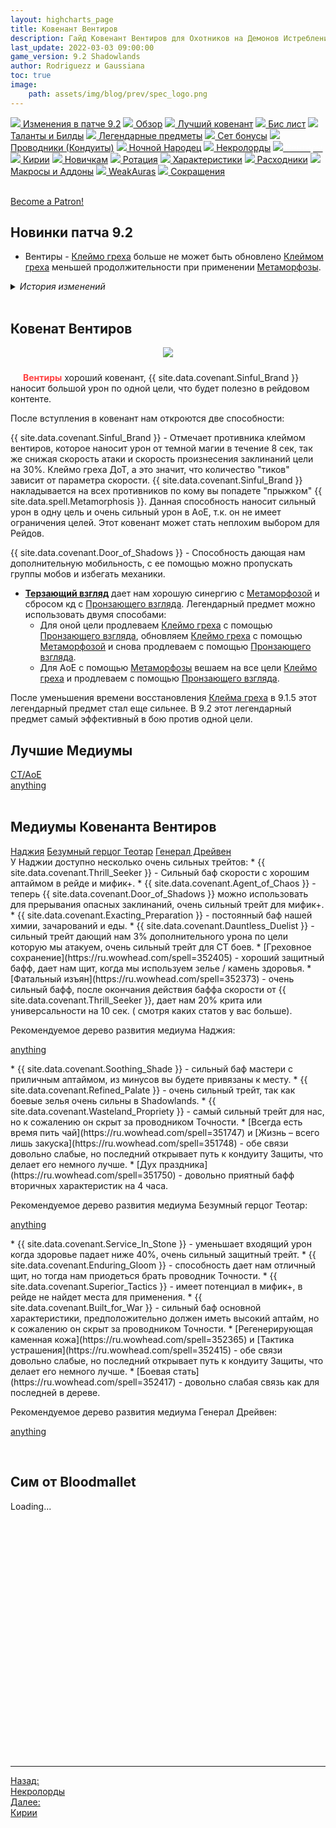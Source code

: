 ```yaml
---
layout: highcharts_page
title: Ковенант Вентиров
description: Гайд Ковенант Вентиров для Охотников на Демонов Истребление 9.2 PvE Shadowlands
last_update: 2022-03-03 09:00:00
game_version: 9.2 Shadowlands 
author: Rodriguezz и Gaussiana
toc: true
image:
    path: assets/img/blog/prev/spec_logo.png
---
```


<div id="smooth-nav-outer">
<a href="{{ site.url }}/guide/havoc/changes-patch.html"><img src="https://wow.zamimg.com/images/wow/icons/medium/inv_misc_spyglass_02.jpg"> Изменения в патче 9.2</a>
<a href="{{ site.url }}/guide/havoc/overview.html"><img src="https://wow.zamimg.com/images/wow/icons/medium/inv_misc_spyglass_02.jpg"> Обзор</a>
<a href="{{ site.url }}/guide/havoc/best-covenant-shadowlands.html"><img src="https://wow.zamimg.com/images/wow/icons/medium/achievement_mythicdungeons_shadowlands.jpg"> Лучший ковенант</a>
<a href="{{ site.url }}/guide/havoc/gear.html"><img src="https://wow.zamimg.com/images/wow/icons/medium/inv_chest_chain_03.jpg"> Бис лист</a>
<a href="{{ site.url }}/guide/havoc/talent-builds.html"><img src="https://wow.zamimg.com/images/wow/icons/medium/ability_marksmanship.jpg"> Таланты и Билды</a>
<a href="{{ site.url }}/guide/havoc/legendaries-shadowlands.html"><img src="https://wow.zamimg.com/images/wow/icons/medium/runesmith_icon.jpg"> Легендарные предметы</a>
<a href="{{ site.url }}/guide/havoc/set-bonuses.html"><img src="https://wow.zamimg.com/images/wow/icons/medium/wow_token01.jpg"> Сет бонусы</a>
<a href="{{ site.url }}/guide/havoc/conduits-shadowlands.html"><img src="https://wow.zamimg.com/images/wow/icons/medium/ability_rogue_rollthebones02.jpg"> Проводники (Кондуиты)</a>
<a href="{{ site.url }}/guide/havoc/night-fae.html"><img src="https://wow.zamimg.com/images/wow/icons/medium/ui_sigil_nightfae.jpg"> Ночной Народец</a>
<a href="{{ site.url }}/guide/havoc/necrolord.html"><img src="https://wow.zamimg.com/images/wow/icons/medium/ui_sigil_necrolord.jpg"> Некролорды</a>
<a href="{{ site.url }}/guide/havoc/venthyr.html"><img src="https://wow.zamimg.com/images/wow/icons/medium/ui_sigil_venthyr.jpg"><span style="color: white;"> Вентиры</span></a>
<a href="{{ site.url }}/guide/havoc/kyrian.html"><img src="https://wow.zamimg.com/images/wow/icons/medium/ui_sigil_kyrian.jpg"> Кирии</a>
<a href="{{ site.url }}/guide/havoc/beginners.html"><img src="https://wow.zamimg.com/images/wow/icons/medium/spell_lifegivingseed.jpg"> Новичкам</a>
<a href="{{ site.url }}/guide/havoc/rotation-priority.html"><img src="https://wow.zamimg.com/images/wow/icons/medium/spell_mekkatorque_bot_bluegear.jpg"> Ротация</a>
<a href="{{ site.url }}/guide/havoc/stats.html"><img src="https://wow.zamimg.com/images/wow/icons/medium/inv_inscription_80_warscroll_intellect.jpg"> Характеристики</a>
<a href="{{ site.url }}/guide/havoc/consumables.html"><img src="https://wow.zamimg.com/images/wow/icons/medium/inv_potion_92.jpg"> Расходники</a>
<a href="{{ site.url }}/guide/havoc/macros-addons.html"><img src="https://wow.zamimg.com/images/wow/icons/medium/inv_eng_gearspringparts.jpg"> Макросы и Аддоны</a>
<a href="{{ site.url }}/guide/havoc/weakauras.html"><img src="https://wow.zamimg.com/images/wow/icons/medium/spell_holy_auramastery.jpg"> WeakAuras</a>
<a href="{{ site.url }}/guide/havoc/common-terms.html"><img src="https://wow.zamimg.com/images/wow/icons/medium/ui_chat.jpg"> Сокращения</a>
</div>
<br>


<a href="https://www.patreon.com/bePatron?u=43917749"  data-patreon-widget-type="become-patron-button">Become a Patron!</a><script async src="https://c6.patreon.com/becomePatronButton.bundle.js"></script>

## Новинки патча 9.2

* <span class="covenant-venthyr">Вентиры</span> - [Клеймо греха](https://ru.wowhead.com/spell=317009) больше не может быть обновлено [Клеймом греха](https://ru.wowhead.com/spell=317009) меньшей продолжительности при применении [Метаморфозы](https://ru.wowhead.com/spell=191427).

<details>
 <summary><i>История изменений</i></summary>
    <details open>
     <summary><i>Патч 9.1.5</i></summary>
      <ul>
        <li> <a href="https://ru.wowhead.com/spell=317009">Клеймо греха</a> -  сокращено время восстановления способности с 1 минуты до 45 секунд.</li> 
      </ul>
    </details>
    <details >
     <summary><i>Патч 9.1</i></summary>
      <ul>
        <li>Легендарный предмет ковенанта <span class="covenant-venthyr">Вентиров</span> <a href="https://ru.wowhead.com/spell=355886">Терзающий взгляд</a>: Увеличивает урон, наносимый <a href="https://ru.wowhead.com/spell=317009">Клеймом греха</a>, на 10%. Урон от <a href="https://ru.wowhead.com/spell=198013">Пронзающего взгляда</a> продлевает время действия <a href="https://ru.wowhead.com/spell=317009">Клейма греха</a> на 0.75 секунд.</li> 
      </ul>
    </details>
</details>
<br>

## Ковенат Вентиров
<p align="center" width="100%"> <img src="{{ site.url }}/assets/img/blog/conduits/ventyr_logo.png"> </p>

<span style="color:#ff4040;font-size:1em;"><img src="{{ site.url }}/assets/img/guide/havoc/venthyr.png" width="16" height="24"> <b>Вентиры</b></span> хороший ковенант, {{ site.data.covenant.Sinful_Brand }} наносит большой урон по одной цели, что будет полезно в рейдовом контенте.

После вступления в ковенант нам откроются две способности:

{{ site.data.covenant.Sinful_Brand }} - Отмечает противника клеймом вентиров, которое наносит урон от темной магии в течение 8 сек, так же снижая скорость атаки и скорость произнесения заклинаний цели на 30%. Клеймо греха ДоТ, а это значит, что количество "тиков" зависит от параметра скорости. {{ site.data.covenant.Sinful_Brand }} накладывается на всех противников по кому вы попадете "прыжком" {{ site.data.spell.Metamorphosis }}. 
Данная способность наносит сильный урон в одну цель и очень сильный урон в АоЕ, т.к. он не имеет ограничения целей. 
Этот ковенант может стать неплохим выбором для Рейдов.

{{ site.data.covenant.Door_of_Shadows }} - Способность дающая нам дополнительную мобильность, с ее помощью можно пропускать группы мобов и избегать механики.

* <span class="q4"><strong>[Терзающий взгляд](https://ru.wowhead.com/spell=355886)</strong></span> дает нам хорошую синергию с [Метаморфозой](https://ru.wowhead.com/spell=191427/) и сбросом кд с [Пронзающего взгляда](https://ru.wowhead.com/spell=198013).
Легендарный предмет можно использовать двумя способами:
  * Для оной цели продлеваем [Клеймо греха](https://ru.wowhead.com/spell=317009/) с помощью [Пронзающего взгляда](https://ru.wowhead.com/spell=198013), обновляем  [Клеймо греха](https://ru.wowhead.com/spell=317009/) с помощью [Метаморфозой](https://ru.wowhead.com/spell=191427/) и снова продлеваем с помощью [Пронзающего взгляда](https://ru.wowhead.com/spell=198013).
  * Для АоЕ с помощью [Метаморфозы](https://ru.wowhead.com/spell=191427/) вешаем на все цели [Клеймо греха](https://ru.wowhead.com/spell=317009/) и продлеваем с помощью [Пронзающего взгляда](https://ru.wowhead.com/spell=198013).

После уменьшения времени восстановления [Клейма греха](https://ru.wowhead.com/spell=317009/) в 9.1.5 этот легендарный предмет стал еще сильнее. В 9.2 этот легендарный предмет самый эффективный в бою против одной цели.

## Лучшие Медиумы

<div class="tabs" id="tabs-2">
    <div class="tabs__nav">
      <a class="tabs__link tabs__link_active" href="#content-33">СТ/АоЕ</a>
    </div>
    <div class="tabs__content">
      <div class="tabs__pane tabs__pane_show" id="content-33">
        <a href="https://ru.wowhead.com/soulbind-calc/embed/venthyr/nadjia-the-mistblade/demon-hunter/AwaWr74CBStvChUrkwoSBS0fCiUszwoiFSrvCjUq-go" target="blank">anything</a>
      </div>
    </div>
  </div>
<br>

## Медиумы Ковенанта Вентиров

<div class="tabs" id="tabs-1">
    <div class="tabs__nav">
      <a class="tabs__link tabs__link_active" href="#content-2">Наджия</a>
      <a class="tabs__link" href="#content-1">Безумный герцог Теотар</a>
	  <a class="tabs__link" href="#content-3">Генерал Дрейвен</a>
    </div>
    <div class="tabs__content">
      <div class="tabs__pane tabs__pane_show" id="content-2">
<div class="tabs_in" markdown="1">	  
У Наджии доступно несколько очень сильных трейтов:
* {{ site.data.covenant.Thrill_Seeker }} - Сильный баф скорости с хорошим аптаймом в рейде и мифик+.
* {{ site.data.covenant.Agent_of_Chaos }} - теперь {{ site.data.covenant.Door_of_Shadows }} можно использовать для прерывания опасных заклинаний, очень сильный трейт для мифик+.
* {{ site.data.covenant.Exacting_Preparation }} - постоянный баф нашей химии, зачарований и еды.
* {{ site.data.covenant.Dauntless_Duelist }} - сильный трейт дающий нам 3% дополнительного урона по цели которую мы атакуем, очень сильный трейт для СТ боев. 
* [Греховное сохранение](https://ru.wowhead.com/spell=352405) - хороший защитный бафф, дает нам щит, когда мы используем зелье / камень здоровья.
* [Фатальный изъян](https://ru.wowhead.com/spell=352373) - очень сильный бафф, после окончания действия баффа скорости от {{ site.data.covenant.Thrill_Seeker }}, дает нам 20% крита или универсальности на 10 сек. ( смотря каких статов у вас больше).

Рекомендуемое дерево развития медиума Наджия:

<a href="https://ru.wowhead.com/soulbind-calc/embed/venthyr/nadjia-the-mistblade/demon-hunter/AwaWr74CBStvChUrkwoSBS0fCiUszwoiFSrvCjUq-go" target="blank">anything</a>
</div>      
	  </div>
      <div class="tabs__pane" id="content-1">
<div class="tabs_in" markdown="1">	
* {{ site.data.covenant.Soothing_Shade }} - сильный баф мастери с приличным аптаймом, из минусов вы будете привязаны к месту.
* {{ site.data.covenant.Refined_Palate }} - очень сильный трейт, так как боевые зелья очень сильны в Shadowlands.
* {{ site.data.covenant.Wasteland_Propriety }} - самый сильный трейт для нас, но к сожалению он скрыт за проводником Точности.
* [Всегда есть время пить чай](https://ru.wowhead.com/spell=351747) и [Жизнь – всего лишь закуска](https://ru.wowhead.com/spell=351748) - обе связи довольно слабые, но последний открывает путь к кондуиту Защиты, что делает его немного лучше.
* [Дух праздника](https://ru.wowhead.com/spell=351750) - довольно приятный бафф вторичных характеристик на 4 часа.

Рекомендуемое дерево развития медиума Безумный герцог Теотар:

<a href="https://ru.wowhead.com/soulbind-calc/embed/venthyr/theotar-the-mad-duke/demon-hunter/AwaWZZYBJStvChMFLR8KFSzPCiUwPAoiBSr6ChUq7wo" target="blank">anything</a>

</div>     
	 </div>
	  <div class="tabs__pane" id="content-3">
<div class="tabs_in" markdown="1">
* {{ site.data.covenant.Service_In_Stone }} - уменьшает входящий урон когда здоровье падает ниже 40%, очень сильный защитный трейт.
* {{ site.data.covenant.Enduring_Gloom }} - способность дает нам отличный щит, но тогда нам приодеться брать проводник Точности. 
* {{ site.data.covenant.Superior_Tactics }} - имеет потенциал в мифик+, в рейде не найдет места для применения.
* {{ site.data.covenant.Built_for_War }} - сильный баф основной характеристики, предположительно должен иметь высокий аптайм, но к сожалению он скрыт за проводником Точности.
* [Регенерирующая каменная кожа](https://ru.wowhead.com/spell=352365) и [Тактика устрашения](https://ru.wowhead.com/spell=352415) - обе связи довольно слабые, но последний открывает путь к кондуиту Защиты, что делает его немного лучше.
* [Боевая стать](https://ru.wowhead.com/spell=352417) - довольно слабая связь как для последней в дереве.

Рекомендуемое дерево развития медиума Генерал Дрейвен:

<a href="https://ru.wowhead.com/soulbind-calc/embed/venthyr/general-draven/demon-hunter/AwaWb5YCFStvCiUszQoSBS0fCiUszwoiBSrvChUq-go" target="blank">anything</a>
</div>      
	  </div>
    </div>
  </div>
<br>

## Сим от Bloodmallet 

<div class="bloodmallet_chart" id="wowhead-guid-1634795572276-1634795567000-1277055173-4" data-wow-class="demon_hunter" data-wow-spec="havoc" data-axis-color="#9d9d9d" data-background-color="#242424" data-chart-mode="nodes" data-covenant="Venthyr" data-font-color="#ccc" data-type="soul_binds" data-highcharts-chart="0" style="overflow: hidden; height: 410px;" data-language="ru" data-entries="10">Loading...</div>

<hr>

<div class="minibox minibox-left"><a href="{{ site.url }}/guide/havoc/necrolord.html">Назад:<br>Некролорды</a></div> 
<div class="minibox"><a href="{{ site.url }}/guide/havoc/kyrian.html">Далее:<br>Кирии</a></div>

<br>

<script>
    var $tabs = function (target) {
      var
        _elemTabs = (typeof target === 'string' ? document.querySelector(target) : target),
        _eventTabsShow,
        _showTab = function (tabsLinkTarget) {
          var tabsPaneTarget, tabsLinkActive, tabsPaneShow;
          tabsPaneTarget = document.querySelector(tabsLinkTarget.getAttribute('href'));
          tabsLinkActive = tabsLinkTarget.parentElement.querySelector('.tabs__link_active');
          tabsPaneShow = tabsPaneTarget.parentElement.querySelector('.tabs__pane_show');
          // если следующая вкладка равна активной, то завершаем работу
          if (tabsLinkTarget === tabsLinkActive) {
            return;
          }
          // удаляем классы у текущих активных элементов
          if (tabsLinkActive !== null) {
            tabsLinkActive.classList.remove('tabs__link_active');
          }
          if (tabsPaneShow !== null) {
            tabsPaneShow.classList.remove('tabs__pane_show');
          }
          // добавляем классы к элементам (в завимости от выбранной вкладки)
          tabsLinkTarget.classList.add('tabs__link_active');
          tabsPaneTarget.classList.add('tabs__pane_show');
          document.dispatchEvent(_eventTabsShow);
        },
        _switchTabTo = function (tabsLinkIndex) {
          var tabsLinks = _elemTabs.querySelectorAll('.tabs__link');
          if (tabsLinks.length > 0) {
            if (tabsLinkIndex > tabsLinks.length) {
              tabsLinkIndex = tabsLinks.length;
            } else if (tabsLinkIndex < 1) {
              tabsLinkIndex = 1;
            }
            _showTab(tabsLinks[tabsLinkIndex - 1]);
          }
        };

      _eventTabsShow = new CustomEvent('tab.show', { detail: _elemTabs });

      _elemTabs.addEventListener('click', function (e) {
        var tabsLinkTarget = e.target;
        // завершаем выполнение функции, если кликнули не по ссылке
        if (!tabsLinkTarget.classList.contains('tabs__link')) {
          return;
        }
        // отменяем стандартное действие
        e.preventDefault();
        _showTab(tabsLinkTarget);
      });

      return {
        showTab: function (target) {
          _showTab(target);
        },
        switchTabTo: function (index) {
          _switchTabTo(index);
        }
      }

    };

    (function () {
      var
        nameKey = 'mytabs2',
        mytabs = {},
        mytabsStorage = {},
        listTabs = document.querySelectorAll('.tabs');

      for (var i = 0, length = listTabs.length; i < length; i++) {
        if (listTabs[i].id) {
          mytabs[listTabs[i].id] = $tabs(listTabs[i]);
        }
      }
      if (localStorage.getItem(nameKey)) {
        mytabsStorage = JSON.parse(localStorage.getItem(nameKey));
        for (var key in mytabsStorage) {
          if (mytabs.hasOwnProperty(key)) {
            mytabs[key].showTab(document.querySelector('[href="' + mytabsStorage[key] + '"]'));
          }
        }
      }
      document.addEventListener('tab.show', function (e) {
        mytabsStorage[e.detail.closest('.tabs').getAttribute('id')] = e.detail.querySelector('.tabs__link_active').getAttribute('href');
        localStorage.setItem(nameKey, JSON.stringify(mytabsStorage));
      })
    })();
</script>	